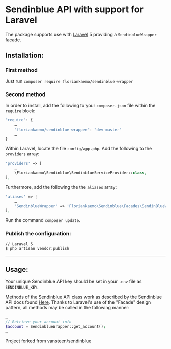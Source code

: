 # Sendinblue API with support for Laravel

The package supports use with [Laravel][1] 5 providing a `SendinblueWrapper` facade.

## Installation:

### First method

Just run `composer require floriankaemo/sendinblue-wrapper`

### Second method

In order to install, add the following to your `composer.json` file within the `require` block:

```js
"require": {
    …
    "floriankaemo/sendinblue-wrapper": "dev-master"
    …
}
```

Within Laravel, locate the file `config/app.php`.
Add the following to the `providers` array:

```php
'providers' => [
    …
    \Floriankaemo\Sendinblue\SendinblueServiceProvider::class,
],
```

Furthermore, add the following the the `aliases` array:

```php
'aliases' => [
    …
    'SendinblueWrapper' => 'Floriankaemo\Sendinblue\Facades\SendinBlueWrapper',
],
```

Run the command `composer update`.

### Publish the configuration:

```sh
// Laravel 5
$ php artisan vendor:publish
```

----

## Usage:

Your unique Sendinblue API key should be set in your `.env` file as `SENDINBLUE_KEY`.

Methods of the Sendinblue API class work as described by the Sendinblue API docs found [Here][2].
Thanks to Laravel's use of the "Facade" design pattern, all methods may be called in the following manner:

```php
…
// Retrieve your account info
$account = SendinblueWrapper::get_account();
…
```

Project forked from vansteen/sendinblue

[1]: http://laravel.com/
[2]: https://apidocs.sendinblue.com/